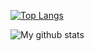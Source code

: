 [![Top Langs](https://github-readme-stats.vercel.app/api/top-langs/?username=jykim99)](https://github.com/anuraghazra/github-readme-stats)


![My github stats](https://github-readme-stats.vercel.app/api?username=jykim977779&count_private=true&&show_icons=true&&theme=radical)

